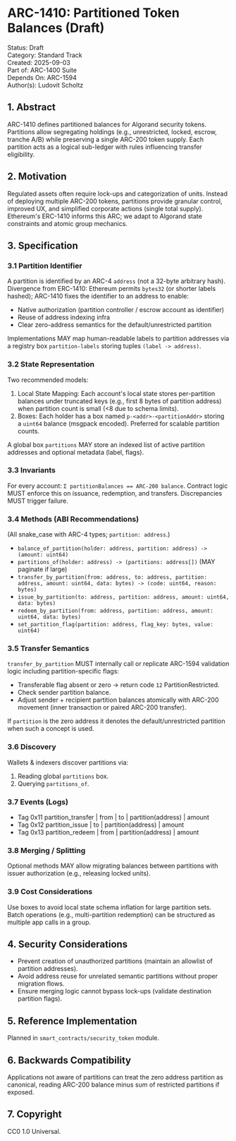 # ARC-1410: Partitioned Token Balances (Draft)

Status: Draft  
Category: Standard Track  
Created: 2025-09-03  
Part of: ARC-1400 Suite  
Depends On: ARC-1594  
Author(s): Ludovit Scholtz

## 1. Abstract

ARC-1410 defines partitioned balances for Algorand security tokens. Partitions allow segregating holdings (e.g., unrestricted, locked, escrow, tranche A/B) while preserving a single ARC-200 token supply. Each partition acts as a logical sub-ledger with rules influencing transfer eligibility.

## 2. Motivation

Regulated assets often require lock-ups and categorization of units. Instead of deploying multiple ARC-200 tokens, partitions provide granular control, improved UX, and simplified corporate actions (single total supply). Ethereum's ERC-1410 informs this ARC; we adapt to Algorand state constraints and atomic group mechanics.

## 3. Specification

### 3.1 Partition Identifier

A partition is identified by an ARC-4 `address` (not a 32-byte arbitrary hash). Divergence from ERC-1410: Ethereum permits `bytes32` (or shorter labels hashed); ARC-1410 fixes the identifier to an address to enable:

- Native authorization (partition controller / escrow account as identifier)
- Reuse of address indexing infra
- Clear zero-address semantics for the default/unrestricted partition

Implementations MAY map human-readable labels to partition addresses via a registry box `partition-labels` storing tuples `(label -> address)`.

### 3.2 State Representation

Two recommended models:

1. Local State Mapping: Each account's local state stores per-partition balances under truncated keys (e.g., first 8 bytes of partition address) when partition count is small (<8 due to schema limits).
2. Boxes: Each holder has a box named `p-<addr>-<partitionAddr>` storing a `uint64` balance (msgpack encoded). Preferred for scalable partition counts.

A global box `partitions` MAY store an indexed list of active partition addresses and optional metadata (label, flags).

### 3.3 Invariants

For every account: `Σ partitionBalances == ARC-200 balance`. Contract logic MUST enforce this on issuance, redemption, and transfers. Discrepancies MUST trigger failure.

### 3.4 Methods (ABI Recommendations)

(All snake_case with ARC-4 types; `partition: address`.)

- `balance_of_partition(holder: address, partition: address) -> (amount: uint64)`
- `partitions_of(holder: address) -> (partitions: address[])` (MAY paginate if large)
- `transfer_by_partition(from: address, to: address, partition: address, amount: uint64, data: bytes) -> (code: uint64, reason: bytes)`
- `issue_by_partition(to: address, partition: address, amount: uint64, data: bytes)`
- `redeem_by_partition(from: address, partition: address, amount: uint64, data: bytes)`
- `set_partition_flag(partition: address, flag_key: bytes, value: uint64)`

### 3.5 Transfer Semantics

`transfer_by_partition` MUST internally call or replicate ARC-1594 validation logic including partition-specific flags:

- Transferable flag absent or zero -> return code `12` PartitionRestricted.
- Check sender partition balance.
- Adjust sender + recipient partition balances atomically with ARC-200 movement (inner transaction or paired ARC-200 transfer).

If `partition` is the zero address it denotes the default/unrestricted partition when such a concept is used.

### 3.6 Discovery

Wallets & indexers discover partitions via:

1. Reading global `partitions` box.
2. Querying `partitions_of`.

### 3.7 Events (Logs)

- Tag 0x11 partition_transfer | from | to | partition(address) | amount
- Tag 0x12 partition_issue | to | partition(address) | amount
- Tag 0x13 partition_redeem | from | partition(address) | amount

### 3.8 Merging / Splitting

Optional methods MAY allow migrating balances between partitions with issuer authorization (e.g., releasing locked units).

### 3.9 Cost Considerations

Use boxes to avoid local state schema inflation for large partition sets. Batch operations (e.g., multi-partition redemption) can be structured as multiple app calls in a group.

## 4. Security Considerations

- Prevent creation of unauthorized partitions (maintain an allowlist of partition addresses).
- Avoid address reuse for unrelated semantic partitions without proper migration flows.
- Ensure merging logic cannot bypass lock-ups (validate destination partition flags).

## 5. Reference Implementation

Planned in `smart_contracts/security_token` module.

## 6. Backwards Compatibility

Applications not aware of partitions can treat the zero address partition as canonical, reading ARC-200 balance minus sum of restricted partitions if exposed.

## 7. Copyright

CC0 1.0 Universal.
